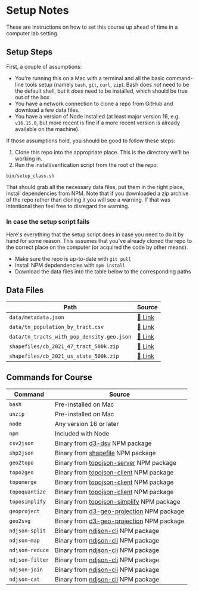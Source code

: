 Setup Notes
===========

These are instructions on how to set this course up ahead of time in
a computer lab setting.

## Setup Steps

First, a couple of assumptions:

* You're running this on a Mac with a terminal and all the basic command-line
tools setup (namely `bash`, `git`, `curl`, `zip`). Bash does _not_ need to
be the default shell, but it _does_ need to be installed, which should be
true out of the box.
* You have a network connection to clone a repo from GitHub and download
a few data files.
* You have a version of Node installed (at least major version 16, e.g.
  `v16.15.0`, but more recent is fine if a more recent version is already
  available on the machine).

If those assumptions hold, you should be good to follow these steps:

1. Clone this repo into the appropriate place. This is the directory we'll be
   working in.
2.  Run the install/verification script from the root of the repo:
   ```shell
   bin/setup_class.sh
   ```
   That should grab all the necessary data files, put them in the right place,
   install dependencies from NPM. Note that if you downloaded a zip archive of
   the repo rather than cloning it you will see a warning. If that was
   intentional then feel free to disregard the warning.

### In case the setup script fails

Here's everything that the setup script does in case you need to do it by hand
for some reason. This assumes that you've already cloned the repo to the
correct place on the computer (or acquired the code by other means).

* Make sure the repo is up-to-date with `git pull`
* Install NPM depdendencies with `npm install`
* Download the data files into the table below to the corresponding paths

## Data Files

| Path                                       | Source                          |
|--------------------------------------------|---------------------------------|
| `data/metadata.json`                       | [🔗 Link][data-meta]            |
| `data/tn_population_by_tract.csv`          | [🔗 Link][data-pop]             |
| `data/tn_tracts_with_pop_density.geo.json` | [🔗 Link][data-tracts-with-pop] |
| `shapefiles/cb_2021_47_tract_500k.zip`     | [🔗 Link][shapes-tn-tracts]     |
| `shapefiles/cb_2021_us_state_500k.zip`     | [🔗 Link][shapes-states]        |

## Commands for Course

| Command         | Source                                        |
|-----------------|-----------------------------------------------|
| `bash`          | Pre-installed on Mac                          |
| `unzip`         | Pre-installed on Mac                          |
| `node`          | Any version 16 or later                       |
| `npm`           | Included with Node                            |
| `csv2json`      | Binary from [d3-dsv][] NPM package            |
| `shp2json`      | Binary from [shapefile][] NPM package         |
| `geo2topo`      | Binary from [topojson-server][] NPM package   |
| `topo2geo`      | Binary from [topojson-client][] NPM package   |
| `topomerge`     | Binary from [topojson-client][] NPM package   |
| `topoquantize`  | Binary from [topojson-client][] NPM package   |
| `toposimplify`  | Binary from [topojson-simplify][] NPM package |
| `geoproject`    | Binary from [d3-geo-projection][] NPM package |
| `geo2svg`       | Binary from [d3-geo-projection][] NPM package |
| `ndjson-split`  | Binary from [ndjson-cli][] NPM package        |
| `ndjson-map`    | Binary from [ndjson-cli][] NPM package        |
| `ndjson-reduce` | Binary from [ndjson-cli][] NPM package        |
| `ndjson-filter` | Binary from [ndjson-cli][] NPM package        |
| `ndjson-join`   | Binary from [ndjson-cli][] NPM package        |
| `ndjson-cat`    | Binary from [ndjson-cli][] NPM package        |

[data-meta]: https://milligan.news/fileshare/nicar-2023-command-line-mapping/data/metadata.json
[data-pop]: https://milligan.news/fileshare/nicar-2023-command-line-mapping/data/tn_population_by_tract.csv
[data-tracts-with-pop]: https://milligan.news/fileshare/nicar-2023-command-line-mapping/data/tn_tracts_with_pop_density.geo.json
[shapes-tn-tracts]: https://milligan.news/fileshare/nicar-2023-command-line-mapping/shapefiles/cb_2021_47_tract_500k.zip
[shapes-states]: https://milligan.news/fileshare/nicar-2023-command-line-mapping/shapefiles/cb_2021_us_state_500k.zip
[d3-dsv]: https://www.npmjs.com/package/d3-dsv
[shapefile]: https://www.npmjs.com/package/shapefile
[topojson-server]: https://www.npmjs.com/package/topojson-server
[topojson-client]: https://www.npmjs.com/package/topojson-client
[topojson-simplify]: https://www.npmjs.com/package/topojson-simplify
[d3-geo-projection]: https://www.npmjs.com/package/d3-geo-projection
[ndjson-cli]: https://www.npmjs.com/package/ndjson-cli
